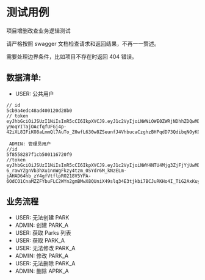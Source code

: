 # 测试用例

项目增删改查业务逻辑测试

请严格按照 swagger 文档检查请求和返回结果，不再一一赘述。

需要处理边界条件，比如项目不存在时返回 404 错误。

## 数据清单:

- USER: 公共用户

```
// id
5cb9a4edc48ad400120d28b0
// token
eyJhbGciOiJSUzI1NiIsInR5cCI6IkpXVCJ9.eyJ1c2VyIjoiNWNiOWE0ZWRjNDhhZDQwMDEyMGQyOGIwIiwiZXhwIjoyNTU3MDM1MjU4LCJucyI6Ii9hZHZlbnR1cmVyIn0.gKb4bRq2RN_gFO03nYDYgjeqTsNdTvmjcnjLbvSfmXVRbX2B0jxl0gaPN31EKfOg1GKkRUxY-y9oqYITajOAcfqfUFGj4p-42iXL8IFiKO8aLmmQl7AuTo_Z0wfL630w8ZSeunfJ4VhbucaCzghzBHPqdD73QdibqNOyK0S8s8E

 ADMIN: 管理员用户
//id
5f8558287f1cb500116720f9
//token
eyJhbGciOiJSUzI1NiIsInR5cCI6IkpXVCJ9.eyJ1c2VyIjoiNWY4NTU4Mjg3ZjFjYjUwMDExNjcyMGY5IiwiZXhwIjoyNTU3MDM1MjU4LCJucyI6InlvdXl1YW4iLCJyb2xlcyI6WyJhZG1pbiJdfQ.gbSoPS3BV6z5ri97R-6_rawYZgnVb3hXu1nnWgFkzy4tzm_0SYdr6M_kNzELm-jAHAD64hb_zY4gfVtflpRO218V5YPA-6OdCO1CnaMZZFYbuFLC2WYn2gmBMwX8QUniX49slq34E3tjkbi7BCJuRKHo4I_TiG2AxKuyvvaaZDs

```

## 业务流程

- USER: 无法创建 PARK
- ADMIN: 创建 PARK_A
- USER: 获取 Parks 列表
- USER: 获取 PARK_A
- USER: 无法修改 PARK_A
- ADMIN: 修改 PARK_A
- USER: 无法删除 PARK_A
- ADMIN: 删除 APRK_A
